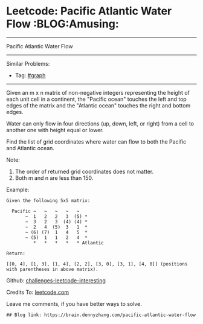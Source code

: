 # Leetcode: Pacific Atlantic Water Flow     :BLOG:Amusing:


---

Pacific Atlantic Water Flow  

---

Similar Problems:  
-   Tag: [#graph](https://brain.dennyzhang.com/tag/graph)

---

Given an m x n matrix of non-negative integers representing the height of each unit cell in a continent, the "Pacific ocean" touches the left and top edges of the matrix and the "Atlantic ocean" touches the right and bottom edges.  

Water can only flow in four directions (up, down, left, or right) from a cell to another one with height equal or lower.  

Find the list of grid coordinates where water can flow to both the Pacific and Atlantic ocean.  

Note:  
1.  The order of returned grid coordinates does not matter.
2.  Both m and n are less than 150.

Example:  

    Given the following 5x5 matrix:
    
      Pacific ~   ~   ~   ~   ~ 
           ~  1   2   2   3  (5) *
           ~  3   2   3  (4) (4) *
           ~  2   4  (5)  3   1  *
           ~ (6) (7)  1   4   5  *
           ~ (5)  1   1   2   4  *
              *   *   *   *   * Atlantic
    
    Return:
    
    [[0, 4], [1, 3], [1, 4], [2, 2], [3, 0], [3, 1], [4, 0]] (positions with parentheses in above matrix).

Github: [challenges-leetcode-interesting](https://github.com/DennyZhang/challenges-leetcode-interesting/tree/master/pacific-atlantic-water-flow)  

Credits To: [leetcode.com](https://leetcode.com/problems/pacific-atlantic-water-flow/description/)  

Leave me comments, if you have better ways to solve.  

    ## Blog link: https://brain.dennyzhang.com/pacific-atlantic-water-flow